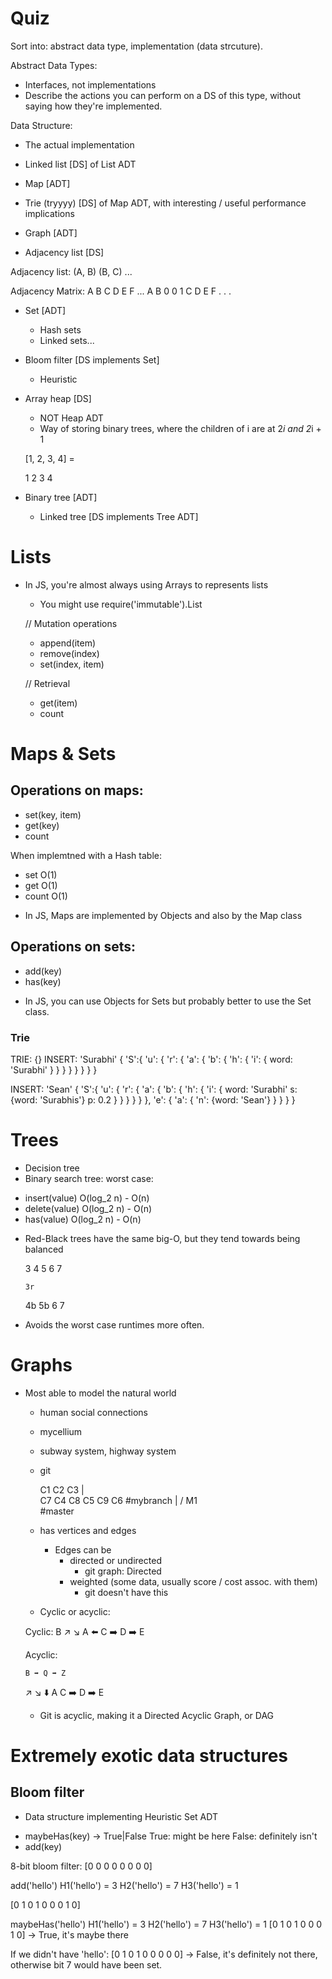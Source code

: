 
# Quiz
Sort into: abstract data type, implementation (data strcuture).

Abstract Data Types:
  - Interfaces, not implementations
  - Describe the actions you can perform on a DS of this type, without
    saying how they're implemented.

Data Structure:
  - The actual implementation

- Linked list     [DS] of List ADT
- Map             [ADT]
- Trie (tryyyy)   [DS] of Map ADT, with interesting / useful performance implications
- Graph           [ADT]
- Adjacency list  [DS]

Adjacency list:
(A, B)
(B, C)
...

Adjacency Matrix:
  A B C D E F ...
A
B 0 0 1
C
D
E
F
.
.
.

- Set [ADT]
  - Hash sets
  - Linked sets...

- Bloom filter [DS implements Set]
  - Heuristic

- Array heap [DS] 
  - NOT Heap ADT
  - Way of storing binary trees, where the children of i are at 2*i and 2*i + 1

  [1, 2, 3, 4]  =

     1
    2  3
   4

- Binary tree  [ADT]
  - Linked tree [DS implements Tree ADT]


# Lists
- In JS, you're almost always using Arrays to represents lists
  - You might use require('immutable').List

  // Mutation operations
  + append(item)
  + remove(index)
  + set(index, item)

  // Retrieval
  + get(item)
  + count

# Maps & Sets

## Operations on maps:
  + set(key, item)
  + get(key)
  + count

When implemtned with a Hash table:
  + set   O(1)
  + get   O(1)
  + count O(1)

- In JS, Maps are implemented by Objects and also by the Map class

## Operations on sets:
  + add(key)
  + has(key)

- In JS, you can use Objects for Sets but probably better to use the Set class.


### Trie

TRIE: {}
INSERT: 'Surabhi'
{
  'S':{
    'u': {
      'r': {
        'a': {
          'b': {
            'h': {
              'i': {
                word: 'Surabhi'
              }
            }
          }
        }
      }
    }
  }
}

INSERT: 'Sean'
{
  'S':{
    'u': {
      'r': {
        'a': {
          'b': {
            'h': {
              'i': {
                word: 'Surabhi'
                s: {word: 'Surabhis'}
                p: 0.2
              }
            }
          }
        }
      }
    },
    'e': {
      'a': {
        'n': {word: 'Sean'}
      }
    }
  }
}

# Trees
  - Decision tree
  - Binary search tree:
                                   worst case:
  + insert(value)    O(log_2 n)   - O(n)
  + delete(value)    O(log_2 n)   - O(n)
  + has(value)       O(log_2 n)   - O(n)

  - Red-Black trees have the same big-O, but they tend towards
    being balanced

    3
      4
        5
          6
            7


        3r
      4b   5b
    6   7
        
  - Avoids the worst case runtimes more often.

# Graphs

- Most able to model the natural world
  - human social connections
  - mycellium
  - subway system, highway system
  - git

    C1
    C2
    C3
    |  \
    C7  C4
    C8  C5
    C9  C6 #mybranch
    |  /
    M1    
    #master

  - has vertices and edges
    - Edges can be
      - directed or undirected
        - git graph: Directed
      - weighted (some data, usually score / cost assoc. with them)
        - git doesn't have this
  - Cyclic or acyclic:
  
  Cyclic:
      B
    ↗️   ↘️
  A   ⬅️   C ➡️ D ➡️ E

  Acyclic:

      B ➡️ Q ➡️ Z
    ↗️   ↘️     ⬇️
  A       C ➡️ D ➡️ E

  - Git is acyclic, making it a Directed Acyclic Graph, or DAG

# Extremely exotic data structures

## Bloom filter
  - Data structure implementing Heuristic Set ADT

  + maybeHas(key) -> True|False
    True: might be here
    False: definitely isn't
  + add(key)

  8-bit bloom filter:
  [0 0 0 0 0 0 0 0]

  add('hello')
    H1('hello') = 3
    H2('hello') = 7
    H3('hello') = 1

  [0 1 0 1 0 0 0 1 0]

  maybeHas('hello')
    H1('hello') = 3
    H2('hello') = 7
    H3('hello') = 1
  [0 1 0 1 0 0 0 1 0]
    -> True, it's maybe there

  If we didn't have 'hello':
  [0 1 0 1 0 0 0 0 0]
    -> False, it's definitely not there, otherwise
       bit 7 would have been set.


    

